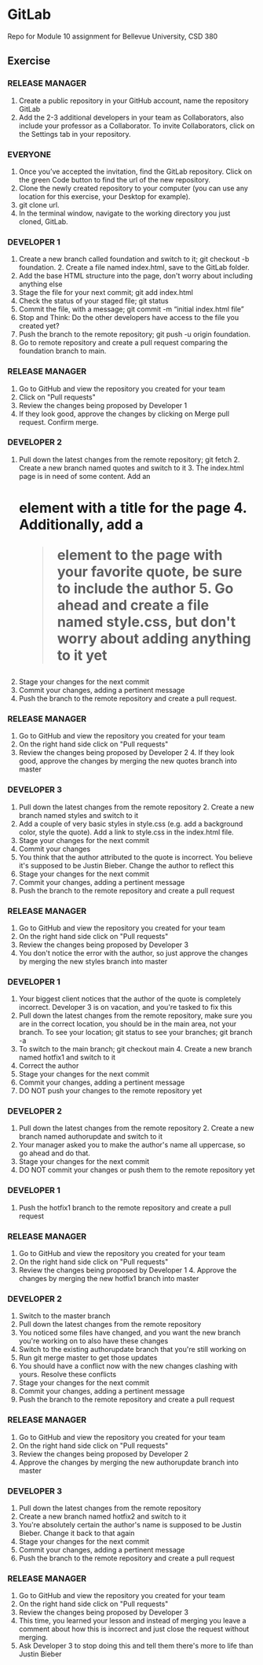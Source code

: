 # GitLab
Repo for Module 10 assignment for Bellevue University, CSD 380


## Exercise
### RELEASE MANAGER
1. Create a public repository in your GitHub account, name the repository GitLab
2. Add the 2-3 additional developers in your team as Collaborators, also include your professor as a Collaborator. To invite Collaborators, click on the Settings tab in your repository.
### EVERYONE
1. Once you’ve accepted the invitation, find the GitLab repository. Click on the green Code button to find the url of the new repository.
2. Clone the newly created repository to your computer (you can use any location for this exercise, your Desktop for example).
3. git clone url.
4. In the terminal window, navigate to the working directory you just cloned, GitLab.
### DEVELOPER 1
1. Create a new branch called foundation and switch to it; git checkout -b foundation. 2. Create a file named index.html, save to the GitLab folder.
3. Add the base HTML structure into the page, don't worry about including anything else
4. Stage the file for your next commit; git add index.html
5. Check the status of your staged file; git status
6. Commit the file, with a message; git commit -m “initial index.html file”
7. Stop and Think: Do the other developers have access to the file you created yet?
8. Push the branch to the remote repository; git push -u origin foundation.
9. Go to remote repository and create a pull request comparing the foundation branch to main.
### RELEASE MANAGER
1. Go to GitHub and view the repository you created for your team
2. Click on "Pull requests"
3. Review the changes being proposed by Developer 1
4. If they look good, approve the changes by clicking on Merge pull request. Confirm merge.
### DEVELOPER 2
1. Pull down the latest changes from the remote repository; git fetch 2. Create a new branch named quotes and switch to it 3. The index.html page is in need of some content. Add an <h1> element with a title for the page 4. Additionally, add a <blockquote> element to the page with your favorite quote, be sure to include the author 5. Go ahead and create a file named style.css, but don't worry about adding anything to it yet
6. Stage your changes for the next commit
7. Commit your changes, adding a pertinent message
8. Push the branch to the remote repository and create a pull request.
### RELEASE MANAGER
1. Go to GitHub and view the repository you created for your team
2. On the right hand side click on "Pull requests"
3. Review the changes being proposed by Developer 2 4. If they look good, approve the changes by merging the new quotes branch into master
### DEVELOPER 3
1. Pull down the latest changes from the remote repository 2. Create a new branch named styles and switch to it
3. Add a couple of very basic styles in style.css (e.g. add a background color, style the quote). Add a link to style.css in the index.html file.
4. Stage your changes for the next commit
5. Commit your changes
6. You think that the author attributed to the quote is incorrect. You believe it's supposed to be Justin Bieber. Change the author to reflect this
7. Stage your changes for the next commit
8. Commit your changes, adding a pertinent message
9. Push the branch to the remote repository and create a pull request
### RELEASE MANAGER
1. Go to GitHub and view the repository you created for your team
2. On the right hand side click on "Pull requests"
3. Review the changes being proposed by Developer 3
4. You don't notice the error with the author, so just approve the changes by merging the new styles branch into master
### DEVELOPER 1
1. Your biggest client notices that the author of the quote is completely incorrect. Developer 3 is on vacation, and you're tasked to fix this
2. Pull down the latest changes from the remote repository, make sure you are in the correct location, you should be in the main area, not your branch. To see your location; git status to see your branches; git branch -a
3. To switch to the main branch; git checkout main 4. Create a new branch named hotfix1 and switch to it
5. Correct the author
6. Stage your changes for the next commit
7. Commit your changes, adding a pertinent message
8. DO NOT push your changes to the remote repository yet
### DEVELOPER 2
1. Pull down the latest changes from the remote repository 2. Create a new branch named authorupdate and switch to it
3. Your manager asked you to make the author's name all uppercase, so go ahead and do that.
4. Stage your changes for the next commit
5. DO NOT commit your changes or push them to the remote repository yet
### DEVELOPER 1
1. Push the hotfix1 branch to the remote repository and create a pull request
### RELEASE MANAGER
1. Go to GitHub and view the repository you created for your team
2. On the right hand side click on "Pull requests"
3. Review the changes being proposed by Developer 1 4. Approve the changes by merging the new hotfix1 branch into master
### DEVELOPER 2
1. Switch to the master branch
2. Pull down the latest changes from the remote repository
3. You noticed some files have changed, and you want the new branch you're working on to also have these changes
4. Switch to the existing authorupdate branch that you're still working on
5. Run git merge master to get those updates
6. You should have a conflict now with the new changes clashing with yours. Resolve these conflicts
7. Stage your changes for the next commit
8. Commit your changes, adding a pertinent message
9. Push the branch to the remote repository and create a pull request
### RELEASE MANAGER
1. Go to GitHub and view the repository you created for your team
2. On the right hand side click on "Pull requests"
3. Review the changes being proposed by Developer 2
4. Approve the changes by merging the new authorupdate branch into master
### DEVELOPER 3
1. Pull down the latest changes from the remote repository
2. Create a new branch named hotfix2 and switch to it
3. You're absolutely certain the author's name is supposed to be Justin Bieber. Change it back to that again
4. Stage your changes for the next commit
5. Commit your changes, adding a pertinent message
6. Push the branch to the remote repository and create a pull request
### RELEASE MANAGER
1. Go to GitHub and view the repository you created for your team
2. On the right hand side click on "Pull requests"
3. Review the changes being proposed by Developer 3
4. This time, you learned your lesson and instead of merging you leave a comment about how this is incorrect and just close the request without merging.
5. Ask Developer 3 to stop doing this and tell them there's more to life than Justin Bieber

